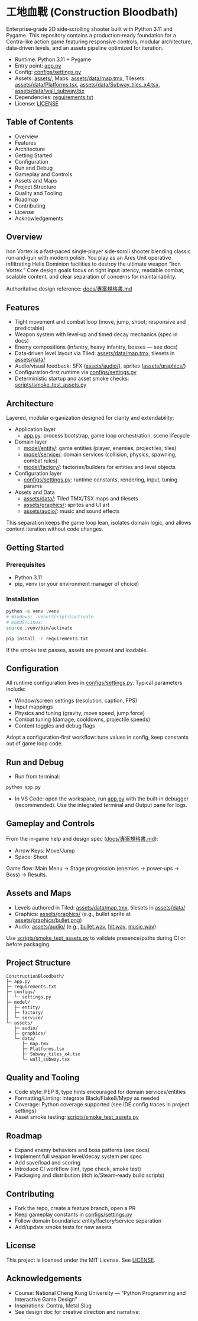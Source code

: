 # 工地血戰 (Construction Bloodbath)

Enterprise‑grade 2D side‑scrolling shooter built with Python 3.11 and Pygame. This repository contains a production‑ready foundation for a Contra‑like action game featuring responsive controls, modular architecture, data‑driven levels, and an assets pipeline optimized for iteration.

- Runtime: Python 3.11 + Pygame
- Entry point: [app.py](app.py)
- Config: [configs/settings.py](configs/settings.py)
- Assets: [assets/](assets), Maps: [assets/data/map.tmx](assets/data/map.tmx), Tilesets: [assets/data/Platforms.tsx](assets/data/Platforms.tsx), [assets/data/Subway_tiles_x4.tsx](assets/data/Subway_tiles_x4.tsx), [assets/data/wall_subway.tsx](assets/data/wall_subway.tsx)
- Dependencies: [requirements.txt](requirements.txt)
- License: [LICENSE](LICENSE)

## Table of Contents

- Overview
- Features
- Architecture
- Getting Started
- Configuration
- Run and Debug
- Gameplay and Controls
- Assets and Maps
- Project Structure
- Quality and Tooling
- Roadmap
- Contributing
- License
- Acknowledgements

## Overview

Iron Vortex is a fast‑paced single‑player side‑scroll shooter blending classic run‑and‑gun with modern polish. You play as an Ares Unit operative infiltrating Helix Dominion facilities to destroy the ultimate weapon “Iron Vortex.” Core design goals focus on tight input latency, readable combat, scalable content, and clear separation of concerns for maintainability.

Authoritative design reference: [docs/專案規格書.md](docs/專案規格書.md)

## Features

- Tight movement and combat loop (move, jump, shoot; responsive and predictable)
- Weapon system with level‑up and timed decay mechanics (spec in docs)
- Enemy compositions (infantry, heavy infantry, bosses — see docs)
- Data‑driven level layout via Tiled: [assets/data/map.tmx](assets/data/map.tmx), tilesets in [assets/data/](assets/data)
- Audio/visual feedback: SFX ([assets/audio/](assets/audio)), sprites ([assets/graphics/](assets/graphics))
- Configuration‑first runtime via [configs/settings.py](configs/settings.py)
- Deterministic startup and asset smoke checks: [scripts/smoke_test_assets.py](scripts/smoke_test_assets.py)

## Architecture

Layered, modular organization designed for clarity and extendability:

- Application layer
  - [app.py](app.py): process bootstrap, game loop orchestration, scene lifecycle
- Domain layer
  - [model/entity/](model/entity): game entities (player, enemies, projectiles, tiles)
  - [model/service/](model/service): domain services (collision, physics, spawning, combat rules)
  - [model/factory/](model/factory): factories/builders for entities and level objects
- Configuration layer
  - [configs/settings.py](configs/settings.py): runtime constants, rendering, input, tuning params
- Assets and Data
  - [assets/data/](assets/data): Tiled TMX/TSX maps and tilesets
  - [assets/graphics/](assets/graphics): sprites and UI art
  - [assets/audio/](assets/audio): music and sound effects

This separation keeps the game loop lean, isolates domain logic, and allows content iteration without code changes.

## Getting Started

### Prerequisites

- Python 3.11
- pip, venv (or your environment manager of choice)

### Installation

```sh
python -m venv .venv
# Windows: .venv\Scripts\activate
# macOS/Linux:
source .venv/bin/activate

pip install -r requirements.txt
```

If the smoke test passes, assets are present and loadable.

## Configuration

All runtime configuration lives in [configs/settings.py](configs/settings.py). Typical parameters include:
- Window/screen settings (resolution, caption, FPS)
- Input mappings
- Physics and tuning (gravity, move speed, jump force)
- Combat tuning (damage, cooldowns, projectile speeds)
- Content toggles and debug flags

Adopt a configuration‑first workflow: tune values in config, keep constants out of game loop code.

## Run and Debug

- Run from terminal:
```sh
python app.py
```
- In VS Code: open the workspace, run [app.py](app.py) with the built‑in debugger (recommended). Use the integrated terminal and Output pane for logs.

## Gameplay and Controls

From the in‑game help and design spec ([docs/專案規格書.md](docs/專案規格書.md)):

- Arrow Keys: Move/Jump
- Space: Shoot

Game flow: Main Menu → Stage progression (enemies → power‑ups → Boss) → Results.

## Assets and Maps

- Levels authored in Tiled: [assets/data/map.tmx](assets/data/map.tmx), tilesets in [assets/data/](assets/data)
- Graphics: [assets/graphics/](assets/graphics) (e.g., bullet sprite at [assets/graphics/bullet.png](assets/graphics/bullet.png))
- Audio: [assets/audio/](assets/audio) (e.g., [bullet.wav](assets/audio/bullet.wav), [hit.wav](assets/audio/hit.wav), [music.wav](assets/audio/music.wav))

Use [scripts/smoke_test_assets.py](scripts/smoke_test_assets.py) to validate presence/paths during CI or before packaging.

## Project Structure

```
ConstructionBloodbath/
├─ app.py
├─ requirements.txt
├─ configs/
│  └─ settings.py
├─ model/
│  ├─ entity/
│  ├─ factory/
│  └─ service/
└─ assets/
   ├─ audio/
   ├─ graphics/
   └─ data/
      ├─ map.tmx
      ├─ Platforms.tsx
      ├─ Subway_tiles_x4.tsx
      └─ wall_subway.tsx
```

## Quality and Tooling

- Code style: PEP 8, type hints encouraged for domain services/entities
- Formatting/Linting: integrate Black/Flake8/Mypy as needed
- Coverage: Python coverage supported (see IDE config traces in project settings)
- Asset smoke testing: [scripts/smoke_test_assets.py](scripts/smoke_test_assets.py)

## Roadmap

- Expand enemy behaviors and boss patterns (see docs)
- Implement full weapon level/decay system per spec
- Add save/load and scoring
- Introduce CI workflow (lint, type check, smoke test)
- Packaging and distribution (itch.io/Steam‑ready build scripts)

## Contributing

- Fork the repo, create a feature branch, open a PR
- Keep gameplay constants in [configs/settings.py](configs/settings.py)
- Follow domain boundaries: entity/factory/service separation
- Add/update smoke tests for new assets

## License

This project is licensed under the MIT License. See [LICENSE](LICENSE).

## Acknowledgements

- Course: National Cheng Kung University — “Python Programming and Interactive Game Design”
- Inspirations: Contra, Metal Slug
- See design doc for creative direction and narrative:
